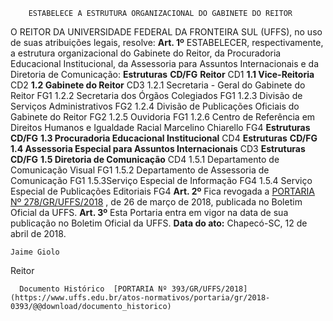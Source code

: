         ESTABELECE A ESTRUTURA ORGANIZACIONAL DO GABINETE DO REITOR  

 O REITOR DA UNIVERSIDADE FEDERAL DA FRONTEIRA SUL (UFFS), no uso de suas atribuições legais, resolve:   **Art. 1º** ESTABELECER, respectivamente, a estrutura organizacional do Gabinete do Reitor, da Procuradoria Educacional Institucional, da Assessoria para Assuntos Internacionais e da Diretoria de Comunicação:     **Estruturas**    **CD/FG**      **Reitor**    CD1     **1.1 Vice-Reitoria**    CD2     **1.2 Gabinete do Reitor**    CD3     1.2.1 Secretaria - Geral do Gabinete do Reitor   FG1     1.2.2 Secretaria dos Órgãos Colegiados   FG1     1.2.3 Divisão de Serviços Administrativos   FG2     1.2.4 Divisão de Publicações Oficiais do Gabinete do Reitor   FG2     1.2.5 Ouvidoria   FG1     1.2.6 Centro de Referência em Direitos Humanos e Igualdade Racial Marcelino Chiarello   FG4           **Estruturas**    **CD/FG**      **1.3 Procuradoria Educacional Institucional**    CD4           **Estruturas**    **CD/FG**      **1.4 Assessoria Especial para Assuntos Internacionais**    CD3           **Estruturas**    **CD/FG**      **1.5 Diretoria de Comunicação**    CD4     1.5.1 Departamento de Comunicação Visual   FG1     1.5.2 Departamento de Assessoria de Comunicação   FG1     1.5.3Serviço Especial de Informação   FG4     1.5.4 Serviço Especial de Publicações Editoriais   FG4       **Art. 2º** Fica revogada a [PORTARIA Nº 278/GR/UFFS/2018](https://www.uffs.edu.br/atos-normativos/portaria/gr/2018-0278)  , de 26 de março de 2018, publicada no Boletim Oficial da UFFS.   **Art. 3º** Esta Portaria entra em vigor na data de sua publicação no Boletim Oficial da UFFS.      **Data do ato:** Chapecó-SC, 12 de abril de 2018.   
 

    Jaime Giolo   
 Reitor 

      Documento Histórico  [PORTARIA Nº 393/GR/UFFS/2018](https://www.uffs.edu.br/atos-normativos/portaria/gr/2018-0393/@@download/documento_historico)     
      